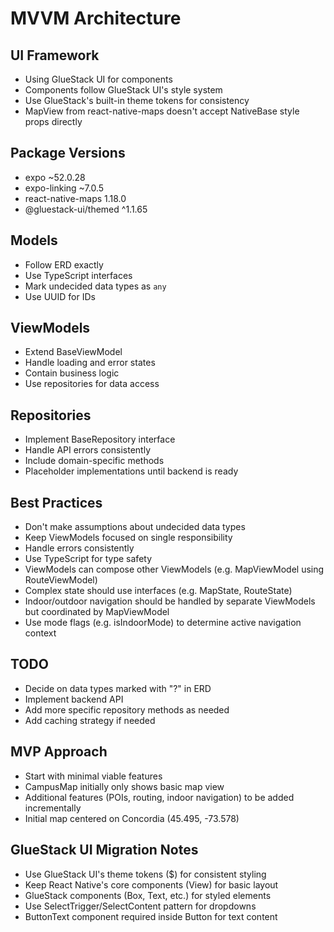 # MVVM Architecture

## UI Framework
- Using GlueStack UI for components
- Components follow GlueStack UI's style system
- Use GlueStack's built-in theme tokens for consistency
- MapView from react-native-maps doesn't accept NativeBase style props directly

## Package Versions
- expo ~52.0.28
- expo-linking ~7.0.5
- react-native-maps 1.18.0
- @gluestack-ui/themed ^1.1.65

## Models
- Follow ERD exactly
- Use TypeScript interfaces
- Mark undecided data types as `any`
- Use UUID for IDs

## ViewModels
- Extend BaseViewModel
- Handle loading and error states
- Contain business logic
- Use repositories for data access

## Repositories
- Implement BaseRepository interface
- Handle API errors consistently
- Include domain-specific methods
- Placeholder implementations until backend is ready

## Best Practices
- Don't make assumptions about undecided data types
- Keep ViewModels focused on single responsibility
- Handle errors consistently
- Use TypeScript for type safety
- ViewModels can compose other ViewModels (e.g. MapViewModel using RouteViewModel)
- Complex state should use interfaces (e.g. MapState, RouteState)
- Indoor/outdoor navigation should be handled by separate ViewModels but coordinated by MapViewModel
- Use mode flags (e.g. isIndoorMode) to determine active navigation context

## TODO
- Decide on data types marked with "?" in ERD
- Implement backend API
- Add more specific repository methods as needed
- Add caching strategy if needed

## MVP Approach
- Start with minimal viable features
- CampusMap initially only shows basic map view
- Additional features (POIs, routing, indoor navigation) to be added incrementally
- Initial map centered on Concordia (45.495, -73.578)

## GlueStack UI Migration Notes
- Use GlueStack UI's theme tokens ($) for consistent styling
- Keep React Native's core components (View) for basic layout
- GlueStack components (Box, Text, etc.) for styled elements
- Use SelectTrigger/SelectContent pattern for dropdowns
- ButtonText component required inside Button for text content
